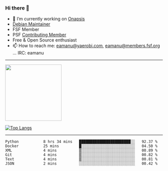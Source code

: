### Hi there 👋


- 🔭 I’m currently working on [Onapsis](http://onapsis.com)
- [Debian Maintainer](https://qa.debian.org/developer.php?login=eamanu%40yaerobi.com)
- FSF Member
- PSF [Contributing Member](https://www.python.org/psf/membership/#what-membership-classes-are-there)
- Free & Open Source enthusiast 
- 📫 How to reach me: eamanu@yaerobi.com, eamanu@members.fsf.org ... IRC: eamanu

---

<img height="180em" src="https://github-readme-stats.vercel.app/api?theme=dark&username=eamanu&show_icons=true&hide_border=true&&count_private=true&include_all_commits=true" />

[![Top Langs](https://github-readme-stats.vercel.app/api/top-langs/?theme=dark&username=eamanu&layout=compact)](https://github.com/anuraghazra/github-readme-stats)

---

<!--START_SECTION:waka-->

```text
Python           8 hrs 34 mins   ███████████████████████░░   92.37 %
Docker           25 mins         █░░░░░░░░░░░░░░░░░░░░░░░░   04.50 %
XML              4 mins          ▒░░░░░░░░░░░░░░░░░░░░░░░░   00.89 %
Git              4 mins          ▒░░░░░░░░░░░░░░░░░░░░░░░░   00.82 %
Text             4 mins          ▒░░░░░░░░░░░░░░░░░░░░░░░░   00.81 %
JSON             2 mins          ░░░░░░░░░░░░░░░░░░░░░░░░░   00.42 %
```

<!--END_SECTION:waka-->
